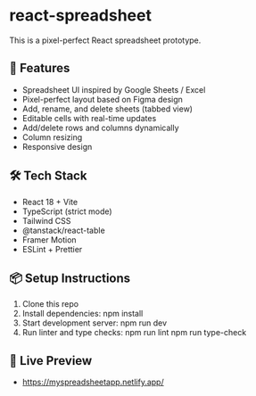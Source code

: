 # react-spreadsheet
This is a pixel-perfect React spreadsheet prototype.

## 🌟 Features

- Spreadsheet UI inspired by Google Sheets / Excel
- Pixel-perfect layout based on Figma design
- Add, rename, and delete sheets (tabbed view)
- Editable cells with real-time updates
- Add/delete rows and columns dynamically
- Column resizing
- Responsive design

## 🛠️ Tech Stack

- React 18 + Vite
- TypeScript (strict mode)
- Tailwind CSS
- @tanstack/react-table
- Framer Motion
- ESLint + Prettier

## 📦 Setup Instructions

1. Clone this repo
2. Install dependencies:
   npm install
3. Start development server:
   npm run dev
4. Run linter and type checks:
   npm run lint
   npm run type-check

## 🔗 Live Preview
- https://myspreadsheetapp.netlify.app/


